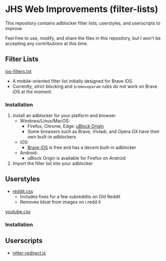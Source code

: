 # JHS Web Improvements (filter-lists)

This repository contains adblocker filter lists, userstyles, and userscripts to improve

Feel free to use, modify, and share the files in this repository, but I won't be accepting any contributions at this time.

## Filter Lists

[ios-filters.txt](ios-filters.txt)
- A mobile-oriented filter list initially designed for Brave iOS.
- Currently, strict blocking and `$removeparam` rules do not work on Brave iOS at the moment.

### Installation
1. Install an adblocker for your platform and browser
    - Windows/Linux/MacOS: 
      - Firefox, Chrome, Edge: [uBlock Origin](https://github.com/gorhill/uBlock)
      - Some browsers such as Brave, Vivladi, and Opera GX have their own built-in adblockers
    - iOS:
      - [Brave iOS](https://brave.com/ios/) is free and has a decent built-in adblocker
    - Android:
      - uBlock Origin is avaliable for Firefox on Android
2. Import the filter list into your adblocker

## Userstyles
- [reddit.css](styles/reddit.css)
  - Includes fixes for a few subreddits on Old Reddit
  - Removes bloat from images on i.redd.it

[youtube.css](styles/youtube.css)

### Installation

## Userscripts
- [nitter-redirect.js](styles/nitter-redirect.js)

